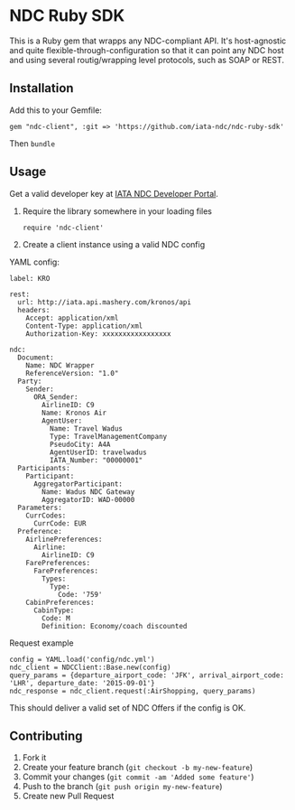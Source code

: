 # NDC Ruby SDK

This is a Ruby gem that wrapps any NDC-compliant API.
It's host-agnostic and quite flexible-through-configuration so that it can point any NDC host and using several routig/wrapping level protocols, such as SOAP or REST.

## Installation

Add this to your Gemfile:

    gem "ndc-client", :git => 'https://github.com/iata-ndc/ndc-ruby-sdk'

Then `bundle`

## Usage

Get a valid developer key at [IATA NDC Developer Portal](http://ndc.developer.iata.org/).

1. Require the library somewhere in your loading files

    `require 'ndc-client'`

2. Create a client instance using a valid NDC config

YAML config:

```
label: KRO

rest:
  url: http://iata.api.mashery.com/kronos/api
  headers:
    Accept: application/xml
    Content-Type: application/xml
    Authorization-Key: xxxxxxxxxxxxxxxxx

ndc:
  Document:
    Name: NDC Wrapper
    ReferenceVersion: "1.0"
  Party:
    Sender:
      ORA_Sender:
        AirlineID: C9
        Name: Kronos Air
        AgentUser:
          Name: Travel Wadus
          Type: TravelManagementCompany
          PseudoCity: A4A
          AgentUserID: travelwadus
          IATA_Number: "00000001"
  Participants:
    Participant:
      AggregatorParticipant:
        Name: Wadus NDC Gateway
        AggregatorID: WAD-00000
  Parameters:
    CurrCodes:
      CurrCode: EUR
  Preference:
    AirlinePreferences:
      Airline:
        AirlineID: C9
    FarePreferences:
      FarePreferences:
        Types:
          Type:
            Code: '759'
    CabinPreferences:
      CabinType:
        Code: M
        Definition: Economy/coach discounted
```

Request example

```
config = YAML.load('config/ndc.yml')
ndc_client = NDCClient::Base.new(config)
query_params = {departure_airport_code: 'JFK', arrival_airport_code: 'LHR', departure_date: '2015-09-01'}
ndc_response = ndc_client.request(:AirShopping, query_params)
```

This should deliver a valid set of NDC Offers if the config is OK.


## Contributing

1. Fork it
2. Create your feature branch (`git checkout -b my-new-feature`)
3. Commit your changes (`git commit -am 'Added some feature'`)
4. Push to the branch (`git push origin my-new-feature`)
5. Create new Pull Request
